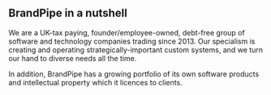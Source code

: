 ## BrandPipe in a nutshell

We are a UK-tax paying, founder/employee-owned, debt-free group of software and technology companies trading since 2013. Our specialism is creating and operating strategically-important custom systems, and we turn our hand to diverse needs all the time.

In addition, BrandPipe has a growing portfolio of its own software products and intellectual property which it licences to clients.
